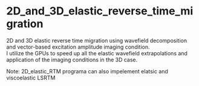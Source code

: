 # 2D_and_3D_elastic_reverse_time_migration
2D and 3D elastic reverse time migration using wavefield decomposition and vector-based excitation amplitude imaging condition.  
I utilize the GPUs to speed up all the elastic wavefield extrapolations and application of the imaging conditions in the 3D case.

Note:
     2D_elastic_RTM programa can also impelement elatsic and viscoelastic LSRTM
